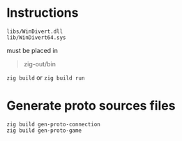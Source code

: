 # Instructions
```
libs/WinDivert.dll 
lib/WinDivert64.sys 
```
must be placed in 
> zig-out/bin


`zig build`
or
`zig build run`

# Generate proto sources files
```
zig build gen-proto-connection
zig build gen-proto-game
